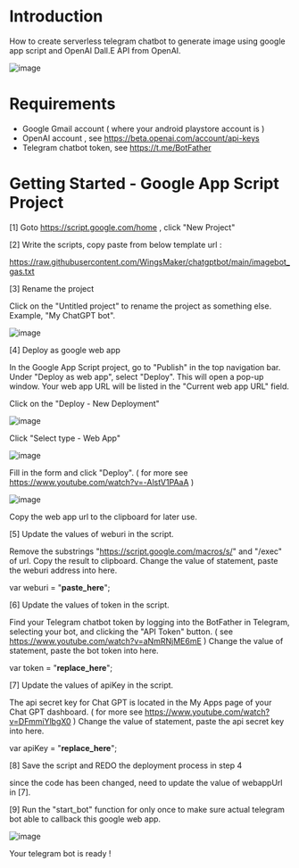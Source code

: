 # Introduction 
How to create serverless telegram chatbot to generate image using google app script and OpenAI Dall.E API from OpenAI.

![image](https://github.com/WingsMaker/chatgptbot/assets/32192638/425f9de3-877c-4e57-8488-69e393d988b3)


# Requirements
- Google Gmail account ( where your android playstore account is )
- OpenAI account , see https://beta.openai.com/account/api-keys
- Telegram chatbot token, see https://t.me/BotFather

# Getting Started - Google App Script Project
[1] Goto https://script.google.com/home , click "New Project" 

[2] Write the scripts, copy paste from below template url :

https://raw.githubusercontent.com/WingsMaker/chatgptbot/main/imagebot_gas.txt

[3] Rename the project

Click on the "Untitled project" to rename the project as something else. Example, "My ChatGPT bot".

![image](https://user-images.githubusercontent.com/32192638/209757895-ce873366-3f4b-4063-96ba-1ecb76d07566.png)

[4] Deploy as google web app

In the Google App Script project, go to "Publish" in the top navigation bar. 
Under "Deploy as web app", select "Deploy". This will open a pop-up window. 
Your web app URL will be listed in the "Current web app URL" field.

Click on the "Deploy - New Deployment"

![image](https://user-images.githubusercontent.com/32192638/209758084-a48fdfd0-4eb8-45be-af04-1642c3c05ed8.png)

Click "Select type - Web App"

![image](https://user-images.githubusercontent.com/32192638/209758240-b3d00b5c-09de-4355-be1d-b6193269409f.png)

Fill in the form and click "Deploy".
( for more see https://www.youtube.com/watch?v=-AlstV1PAaA )

![image](https://user-images.githubusercontent.com/32192638/209758768-29dda612-80c7-425e-8a39-e3e80d2fe5bc.png)

Copy the web app url to the clipboard for later use.

[5] Update the values of weburi in the script.

Remove the substrings "https://script.google.com/macros/s/" and "/exec" of url. Copy the result to clipboard.
Change the value of statement, paste the weburi address into here.

var weburi  = "__paste_here__";

[6] Update the values of token in the script.

Find your Telegram chatbot token by logging into the BotFather in Telegram, selecting your bot, and clicking the "API Token" button.
( see https://www.youtube.com/watch?v=aNmRNjME6mE )
Change the value of statement, paste the bot token into here.

var token = "__replace_here__";

[7] Update the values of apiKey in the script.

The api secret key for Chat GPT is located in the My Apps page of your Chat GPT dashboard.
( for more see https://www.youtube.com/watch?v=DFmmiYlbgX0 )
Change the value of statement, paste the api secret key into here.

var apiKey = "__replace_here__";

[8] Save the script and REDO the deployment process in step 4 

since the code has been changed, need to update the value of webappUrl in [7].

[9] Run the "start_bot" function for only once to make sure actual telegram bot able to callback this google web app.

![image](https://github.com/WingsMaker/chatgptbot/assets/32192638/416ecbda-30bb-4d63-adb3-d3a24da7822f)

Your telegram bot is ready !
